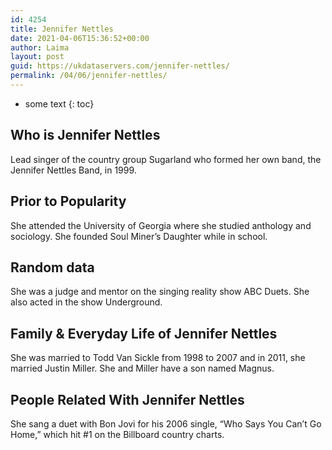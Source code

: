 ```yaml
---
id: 4254
title: Jennifer Nettles
date: 2021-04-06T15:36:52+00:00
author: Laima
layout: post
guid: https://ukdataservers.com/jennifer-nettles/
permalink: /04/06/jennifer-nettles/
---
```


* some text
{: toc}


## Who is Jennifer Nettles
                  
                  
                  
Lead singer of the country group Sugarland who formed her own band, the Jennifer Nettles Band, in 1999.
                  
              
            
              
            
                
                
                
## Prior to Popularity
                  
                  
                  
She attended the University of Georgia where she studied anthology and sociology. She founded Soul Miner&#8217;s Daughter while in school.
                  
              
            
              
            
                
                
                
## Random data
                  
                  
                  
She was a judge and mentor on the singing reality show ABC Duets. She also acted in the show Underground.
                  
              
            
              
            
                
                
                
## Family & Everyday Life of Jennifer Nettles
                  
                  
                  
She was married to Todd Van Sickle from 1998 to 2007 and in 2011, she married Justin Miller. She and Miller have a son named Magnus.
                  
              
            
              
            
                
                
                
## People Related With Jennifer Nettles
                  
                  
                  
She sang a duet with Bon Jovi for his 2006 single, &#8220;Who Says You Can&#8217;t Go Home,&#8221; which hit #1 on the Billboard country charts.
                  
              
            
              
            
                
              
            
              
              
            
            
              
            
          
          
          